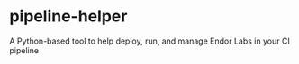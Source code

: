 # pipeline-helper
A Python-based tool to help deploy, run, and manage Endor Labs in your CI pipeline
